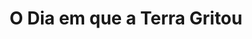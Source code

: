 ---
Numero: 357
title: O Dia em que a Terra Gritou
Autor: Arthur Conan Doyle
Co-autor: 
Ano-de-Publicacao: 1987
Titulo-original: The Poison Belt
Tradutor: J Lima da Costa
Co-tradutor: 
Ano-de-edicao: 1964
alias: Arthur-Conan-Doyle
Autor2-alias: 
Tradutor1-alias: J-Lima-da-Costa
Tradutor2-alias: 
Titulo-link: 357-O-Dia-em-que-a-Terra-Gritou
Capa: António Pedro
pags: 173
Capa-link: Antonio-Pedro
---